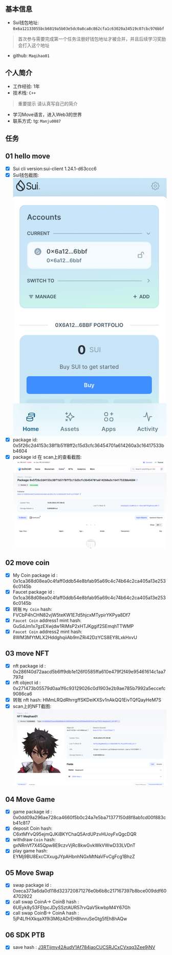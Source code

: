 ## 基本信息
- Sui钱包地址: `0x6a12133055bcb6819a5b03e5dc0a8ca8c862cfa1c63020a34519c07cbc976bbf`
> 首次参与需要完成第一个任务注册好钱包地址才被合并，并且后续学习奖励会打入这个地址
- github: `Maqihao01`

## 个人简介
- 工作经验: 1年
- 技术栈: `C++`
> 重要提示 请认真写自己的简介
- 学习Move语言，进入Web3的世界
- 联系方式: tg: `Manju0087` 

## 任务

##   01 hello move  
- [x] Sui cli version:sui-client 1.24.1-d63ccc6
- [x] Sui钱包截图: ![Sui钱包截图](notes/514.png)
- [x] package id:  0x5f26c2d4153c38f1b51f8ff2c15d3cfc36454701a614260a3c16417533bb4604
- [x] package id 在 scan上的查看截图:![Scan截图](notes/515.png)

##   02 move coin
- [x] My Coin package id :  0x1ca368d08ea0c4faff0ddb54e8bfab95a69c4c74b64c2ca405a13e2536c0145b
- [x] Faucet package id : 0x1ca368d08ea0c4faff0ddb54e8bfab95a69c4c74b64c2ca405a13e2536c0145b
- [x] 转账 `My Coin` hash: FVCbP4hCHN82vjW5teKW1E7d5hjcxMTypirYKPya8Df7
- [x] `Faucet Coin` address1 mint hash: GuSdJm1x7gzEXwjdw1RiMsP2xHTJKggif2SEmqhTTWMP
- [x] `Faucet Coin` address2 mint hash:  8WM3MYtMLX2HddghqiiAb9mZRi42DzYCS8EY8LxkHxvU

##   03 move NFT
- [x] nft package id : 0x286f40d72aacd5b6ff9db1e126f0585ffa610e479f2f49e95461614c1aa7797d
- [x] nft object id : 0x271473b05579d0aa1f6c93129026c0d1903e2b9ae785b7992a5eccefc9086ca6 
- [x] 转账 nft hash:  HMmLRQdRhrrgffSKDeiKXSv1nAkQQ1EivTQfQayHeM7S
- [x] scan上的NFT截图:![Scan截图](notes/516.png)

##   04 Move Game
- [x] game package id : 0x0dd09a296ae728ca4660f5b0c24a7e5ba71377150d8f8ab1cd00f883cb41c817 
- [x] deposit Coin hash: C6xtMYvQ95ejmQJKiBKYChaQ5ArdUPzvHUoyFxQgcDQR
- [x] withdraw `Coin` hash: gxNRnVf7X45Qpw8E9czvVjRc8kwGvkWkVWwD33LVDnT
- [x] play game hash:  EYMj9BU8ExcCXxugJYpAHbnhNGxMtNaVFvCgFcg1BhzZ

##   05 Move Swap
- [x] swap package id : 0xeca373a6da0d118d323720871276e0b6b8c217167397b8bce009ddf604702922   
- [x] call swap CoinA-> CoinB  hash : 6UEyk8y53FEtpcJDySSztAUR57rvQaV5kwbpM4Y67Gh
- [x] call swap CoinB-> CoinA  hash : 5jP4LfHiXkqaXf9i3M6zADrEH8hnruSeGtg5fEh8hAQw

##   06 SDK PTB
- [x] save hash : [J3RTijmy42AudV1Af784jaoCUCSRJCxCVxqq3Zee9jNV](https://suivision.xyz/txblock/J3RTijmy42AudV1Af784jaoCUCSRJCxCVxqq3Zee9jNV)
